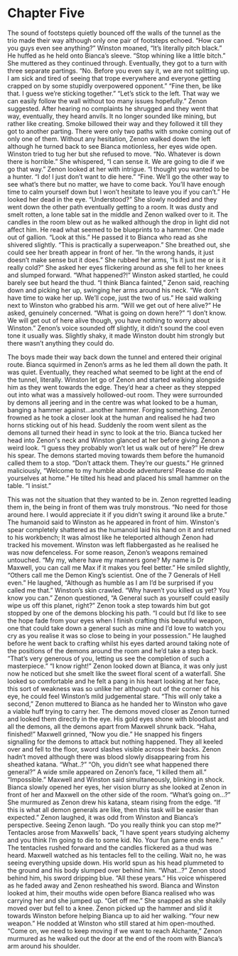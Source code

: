 # Chapter Five

The sound of footsteps quietly bounced off the walls of the tunnel as the trio made their way although only one pair of footsteps echoed. 
“How can you guys even see anything?” Winston moaned, “It’s literally pitch black.” He huffed as he held onto Bianca’s sleeve. 
“Stop whining like a little bitch.” She muttered as they continued through. Eventually, they got to a turn with three separate partings. 
“No. Before you even say it, we are not splitting up. I am sick and tired of seeing that trope everywhere and everyone getting crapped on by some stupidly overpowered opponent.”
“Fine then, be like that. I guess we’re sticking together.”
“Let’s stick to the left. That way we can easily follow the wall without too many issues hopefully.” Zenon suggested. After hearing no complaints he shrugged and they went that way, eventually, they heard anvils. It no longer sounded like mining, but rather like creating. Smoke billowed their way and they followed it till they got to another parting. There were only two paths with smoke coming out of only one of them. Without any hesitation, Zenon walked down the left although he turned back to see Bianca motionless, her eyes wide open. Winston tried to tug her but she refused to move.
“No. Whatever is down there is horrible.” She whispered, “I can sense it. We are going to die if we go that way.” Zenon looked at her with intrigue.
“I thought you wanted to be a hunter. 
“I do! I just don’t want to die here.” 
“Fine. We’ll go the other way to see what’s there but no matter, we have to come back. You’ll have enough time to calm yourself down but I won’t hesitate to leave you if you can’t.” He looked her dead in the eye. “Understood?” She slowly nodded and they went down the other path eventually getting to a room. It was dusty and smelt rotten, a lone table sat in the middle and Zenon walked over to it. The candles in the room blew out as he walked although the drop in light did not affect him. He read what seemed to be blueprints to a hammer. One made out of gallion. “Look at this.” He passed it to Bianca who read as she shivered slightly. 
“This is practically a superweapon.” She breathed out, she could see her breath appear in front of her. “In the wrong hands, it just doesn’t make sense but it does.” She rubbed her arms, “Is it just me or is it really cold?” She asked her eyes flickering around as she fell to her knees and slumped forward.
“What happened?!” Winston asked startled, he could barely see but heard the thud. 
“I think Bianca fainted,” Zenon said, reaching down and picking her up, swinging her arms around his neck. “We don’t have time to wake her up. We’ll cope, just the two of us.” He said walking next to Winston who grabbed his arm. 
“Will we get out of here alive?” He asked, genuinely concerned. “What is going on down here?”
“I don’t know. We will get out of here alive though, you have nothing to worry about Winston.” Zenon’s voice sounded off slightly, it didn’t sound the cool even tone it usually was. Slightly shaky, it made Winston doubt him strongly but there wasn’t anything they could do.

The boys made their way back down the tunnel and entered their original route. Bianca squirmed in Zenon’s arms as he led them all down the path. It was quiet. Eventually, they reached what seemed to be light at the end of the tunnel, literally. Winston let go of Zenon and started walking alongside him as they went towards the edge. They’d hear a cheer as they stepped out into what was a massively hollowed-out room. They were surrounded by demons all jeering and in the centre was what looked to be a human, banging a hammer against…another hammer. Forging something. Zenon frowned as he took a closer look at the human and realised he had two horns sticking out of his head. Suddenly the room went silent as the demons all turned their head in sync to look at the trio. Bianca tucked her head into Zenon's neck and Winston glanced at her before giving Zenon a weird look.
“I guess they probably won’t let us walk out of here?” He drew his spear. The demons started moving towards them before the humanoid called them to a stop. 
“Don’t attack them. They’re our guests.” He grinned maliciously, “Welcome to my humble abode adventurers! Please do make yourselves at home.” He tilted his head and placed his small hammer on the table. “I insist.”

This was not the situation that they wanted to be in. Zenon regretted leading them in, the being in front of them was truly monstrous. 
“No need for those around here. I would appreciate it if you didn’t swing it around like a brute.” The humanoid said to Winston as he appeared in front of him. Winston's spear completely shattered as the humanoid laid his hand on it and returned to his workbench; It was almost like he teleported although Zenon had tracked his movement. Winston was left flabbergasted as he realised he was now defenceless. For some reason, Zenon’s weapons remained untouched. “My my, where have my manners gone? My name is Dr Maxwell, you can call me Max if it makes you feel better.” He smiled slightly, “Others call me the Demon King’s scientist. One of the 7 Generals of Hell even.” He laughed, “Although as humble as I am I’d be surprised if you called me that.” Winston’s skin crawled.
“Why haven’t you killed us yet? You know you can.” Zenon questioned, “A General such as yourself could easily wipe us off this planet, right?” Zenon took a step towards him but got stopped by one of the demons blocking his path. 
“I could but I’d like to see the hope fade from your eyes when I finish crafting this beautiful weapon, one that could take down a general such as mine and I’d love to watch you cry as you realise it was so close to being in your possession.” He laughed before he went back to crafting whilst his eyes darted around taking note of the positions of the demons around the room and he’d take a step back. 
“That’s very generous of you, letting us see the completion of such a masterpiece.”
“I know right!” 
Zenon looked down at Bianca, it was only just now he noticed but she smelt like the sweet floral scent of a waterfall. She looked so comfortable and he felt a pang in his heart looking at her face, this sort of weakness was so unlike her although out of the corner of his eye, he could feel Winston’s mild judgemental stare. 
“This will only take a second,” Zenon muttered to Bianca as he handed her to Winston who gave a viable huff trying to carry her. The demons moved closer as Zenon turned and looked them directly in the eye. His gold eyes shone with bloodlust and all the demons, all the demons apart from Maxwell shrunk back. 
“Haha, finished!” Maxwell grinned, “Now you die.” He snapped his fingers signalling for the demons to attack but nothing happened. They all keeled over and fell to the floor, sword slashes visible across their backs. Zenon hadn’t moved although there was blood slowly disappearing from his sheathed katana. “What..?”
“Oh, you didn’t see what happened there general?” A wide smile appeared on Zenon’s face, “I killed them all.” 
“Impossible.” Maxwell and Winston said simultaneously, blinking in shock. Bianca slowly opened her eyes, her vision blurry as she looked at Zenon in front of her and Maxwell on the other side of the room. 
“What’s going on…?” She murmured as Zenon drew his katana, steam rising from the edge.
“If this is what all demon generals are like, then this task will be easier than expected.” Zenon laughed, it was odd from Winston and Bianca’s perspective. Seeing Zenon laugh.
“Do you really think you can stop me?” Tentacles arose from Maxwells’ back, “I have spent years studying alchemy and you think I’m going to die to some kid. No. Your fun game ends here.” The tentacles rushed forward and the candles flickered as a thud was heard. Maxwell watched as his tentacles fell to the ceiling. Wait no, he was seeing everything upside down. His world spun as his head plummeted to the ground and his body slumped over behind him. “What…?” Zenon stood behind him, his sword dripping blue. “All these years.” His voice whispered as he faded away and Zenon resheathed his sword. Bianca and Winston looked at him, their mouths wide open before Bianca realised who was carrying her and she jumped up. 
“Get off me.” She snapped as she shakily moved over but fell to a knee. Zenon picked up the hammer and slid it towards Winston before helping Bianca up to aid her walking.
“Your new weapon.” He nodded at Winston who still stared at him open-mouthed. “Come on, we need to keep moving if we want to reach Alchante,” Zenon murmured as he walked out the door at the end of the room with Bianca’s arm around his shoulder.
